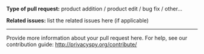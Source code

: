 **Type of pull request:** product addition / product edit / bug fix / other...

**Related issues:** list the related issues here (if applicable)

---

Provide more information about your pull request here. For help, see our contribution guide: http://privacyspy.org/contribute/